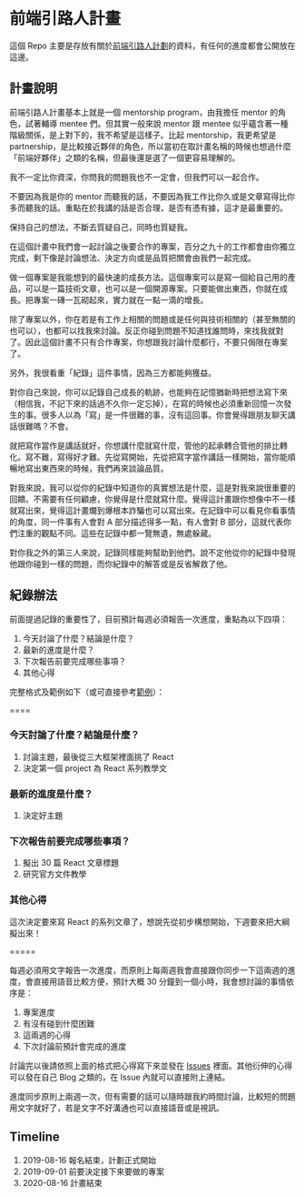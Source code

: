 # 前端引路人計畫

這個 Repo 主要是存放有關於[前端引路人計劃](https://medium.com/@hulitw/mentorship-program-350db93d5c9c)的資料，有任何的進度都會公開放在這邊。

## 計畫說明

前端引路人計畫基本上就是一個 mentorship program，由我擔任 mentor 的角色，試著輔導 mentee 們。但其實一般來說 mentor 跟 mentee 似乎蘊含著一種階級關係，是上對下的，我不希望是這樣子。比起 mentorship，我更希望是 partnership，是比較接近夥伴的角色，所以當初在取計畫名稱的時候也想過什麼「前端好夥伴」之類的名稱，但最後還是選了一個更容易理解的。

我不一定比你資深，你問我的問題我也不一定會，但我們可以一起合作。

不要因為我是你的 mentor 而聽我的話，不要因為我工作比你久或是文章寫得比你多而聽我的話。重點在於我講的話是否合理，是否有憑有據，這才是最重要的。

保持自己的想法，不斷去質疑自己，同時也質疑我。

在這個計畫中我們會一起討論之後要合作的專案，百分之九十的工作都會由你獨立完成，剩下像是討論想法、決定方向或是品質把關會由我們一起完成。

做一個專案是我能想到的最快速的成長方法。這個專案可以是寫一個給自己用的產品，可以是一篇技術文章，也可以是一個開源專案。只要能做出東西，你就在成長。把專案一磚一瓦砌起來，實力就在一點一滴的增長。

除了專案以外，你在若是有工作上相關的問題或是任何與技術相關的（甚至無關的也可以），也都可以找我來討論。反正你碰到問題不知道找誰問時，來找我就對了。因此這個計畫不只有合作專案，你想跟我討論什麼都行，不要只侷限在專案了。

另外，我很看重「紀錄」這件事情，因為三方都能夠獲益。

對你自己來說，你可以記錄自己成長的軌跡，也能夠在記憶猶新時把想法寫下來（相信我，不記下來的話過不久你一定忘掉），在寫的時候也必須重新回憶一次發生的事。很多人以為「寫」是一件很難的事，沒有這回事。你會覺得跟朋友聊天講話很難嗎？不會。

就把寫作當作是講話就好，你想講什麼就寫什麼，管他的起承轉合管他的排比轉化。寫不難，寫得好才難。先從寫開始，先從把寫字當作講話一樣開始，當你能順暢地寫出東西來的時候，我們再來談論品質。

對我來說，我可以從你的紀錄中知道你的真實想法是什麼，這是對我來說很重要的回饋。不需要有任何顧慮，你覺得是什麼就寫什麼。覺得這計畫跟你想像中不一樣就寫出來，覺得這計畫爛到爆根本詐騙也可以寫出來。在記錄中可以看見你看事情的角度，同一件事有人會對 A 部分描述得多一點，有人會對 B 部分，這就代表你們注重的觀點不同。這些在記錄中都一覽無遺，無處躲藏。

對你我之外的第三人來說，記錄同樣能夠幫助到他們。說不定他從你的紀錄中發現他跟你碰到一樣的問題，而你紀錄中的解答或是反省解救了他。

## 紀錄辦法

前面提過記錄的重要性了，目前預計每週必須報告一次進度，重點為以下四項：

1. 今天討論了什麼？結論是什麼？
2. 最新的進度是什麼？
3. 下次報告前要完成哪些事項？
4. 其他心得

完整格式及範例如下（或可直接參考[範例](https://github.com/aszx87410/mentorship-program/issues/1)）：

====

### 今天討論了什麼？結論是什麼？

1. 討論主題，最後從三大框架裡面挑了 React
2. 決定第一個 project 為 React 系列教學文

### 最新的進度是什麼？

1. 決定好主題

### 下次報告前要完成哪些事項？

1. 擬出 30 篇 React 文章標題
2. 研究官方文件教學

### 其他心得

這次決定要來寫 React 的系列文章了，想說先從初步構想開始，下週要來把大綱擬出來！

=====

每週必須用文字報告一次進度，而原則上每兩週我會直接跟你同步一下這兩週的進度，會直接用語音比較方便，預計大概 30 分鐘到一個小時，我會想討論的事情依序是：

1. 專案進度
2. 有沒有碰到什麼困難
3. 這兩週的心得
4. 下次討論前預計會完成的進度

討論完以後請依照上面的格式把心得寫下來並發在 [Issues](https://github.com/aszx87410/mentorship-program/issues) 裡面。其他衍伸的心得可以發在自己 Blog 之類的，在 Issue 內就可以直接附上連結。

進度同步原則上兩週一次，但有需要的話可以隨時跟我約時間討論，比較短的問題用文字就好了，若是文字不好溝通也可以直接語音或是視訊。

## Timeline

1. 2019-08-16 報名結束，計劃正式開始  
2. 2019-09-01 前要決定接下來要做的專案  
3. 2020-08-16 計畫結束

